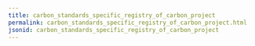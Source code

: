 ```yaml
---
title: carbon_standards_specific_registry_of_carbon_project
permalink: carbon_standards_specific_registry_of_carbon_project.html
jsonid: carbon_standards_specific_registry_of_carbon_project
---
```

